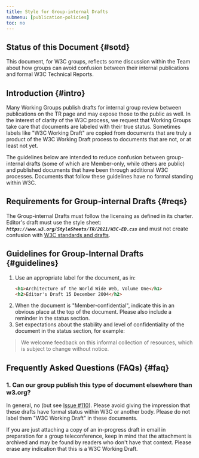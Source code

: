 ```yaml
---
title: Style for Group-internal Drafts
submenu: [publication-policies]
toc: no
---
```


## Status of this Document {#sotd}

This document, for W3C groups, reflects some discussion within the Team about how groups can avoid confusion between their internal publications and formal W3C Technical Reports.

## Introduction {#intro}

Many Working Groups publish drafts for internal group review between publications on the TR page and may expose those to the public as well. In the interest of clarity of the W3C process, we request that Working Groups take care that documents are labeled with their true status. Sometimes labels like "W3C Working Draft" are copied from documents that are truly a product of the W3C Working Draft process to documents that are not, or at least not yet.

The guidelines below are intended to reduce confusion between group-internal drafts (some of which are Member-only, while others are public) and published documents that have been through additional W3C processes. Documents that follow these guidelines have no formal standing within W3C.

## Requirements for Group-internal Drafts {#reqs}

The Group-internal Drafts must follow the licensing as defined in its charter. Editor's draft must use the style sheet: ***`https://www.w3.org/StyleSheets/TR/2021/W3C-ED.css`*** and must not create confusion with [W3C standards and drafts](https://www.w3.org/TR/).

## Guidelines for Group-Internal Drafts {#guidelines}

1. Use an appropriate label for the document, as in: 
   ```html
   <h1>Architecture of the World Wide Web, Volume One</h1>
   <h2>Editor's Draft 15 December 2004</h2>
   ```
1. When the document is "Member-confidential", indicate this in an obvious place at the top of the document. Please also include a reminder in the status section.
1. Set expectations about the stability and level of confidentiality of the document in the status section, for example:
  > We welcome feedback on this informal collection of resources, which is subject to change without notice.

## Frequently Asked Questions (FAQs) {#faq}

### 1. Can our group publish this type of document elsewhere than w3.org?

In general, no (but see [Issue #110](https://github.com/w3c/modern-tooling/issues/110)). Please avoid giving the impression that these drafts have formal status within W3C or another body. Please do not label them "W3C Working Draft" in these documents.

If you are just attaching a copy of an in-progress draft in email in preparation for a group teleconference, keep in mind that the attachment is archived and may be found by readers who don't have that context. Please erase any indication that this is a W3C Working Draft.


